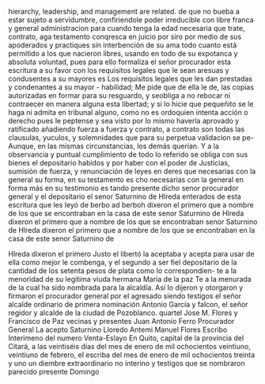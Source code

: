 hierarchy, leadership, and management are related.
de que no bueba a estar sujeto a servidumbre, confiriendole poder irreducible con libre franca y general administracion para cuando tenga la edad necesaria que trate, contrato, aga testamento conqresca en juicio por siro por medio de sus apoderados y practiques sin
interbención de su ama todo cuanto está permitido a los que nacieron libres, usando en todo de su expotanca y absoluta voluntad, pues para ello formaliza el señor procurador esta escritura a su favor con los requisitos legales que le sean aresuas y condusentes a su mayores es
Los requisitos legales que les dan prestadas y condenantes a su mayor - habilidad; Me pide que de ella le de, las copias autorizadas en formar para su resguardo, y seobliga a no rebocar ni contraecer en manera alguna esta libertad; y si lo hicie que pequeñito se le haga ni admita
en tribunal alguno, como no es ordoquien intenta acción o derecho pues le peptense y sea visto por lo mismo haverla aprovado y ratificado añadiendo fuerza a fuerza y contrato, a contrato son todas las clausulas, yuculos, y solemnidades que para su perpetua validacion se pe-
Aunque, en las mismas circunstancias, los demás querían. Y a la observancia y puntual cumplimiento de todo lo referido se obliga con sus bienes el depositario habidos y por haber con el poder de Justicias, sumisión de fuerza, y renunciación de leyes en deres que necesarias con la general su forma, en su testamento es
cho necesarias con la general en forma más en su testimonio es
tando presente dicho senor procurador general y el depositario
el senor Saturnino de Hlreda enterados de esta escritura que
les leyó de berbo ad berboh dixeron el primero que a nombre
de los que se encontraban en la casa de este senor Saturnino de
Hlreda dixeron el primero que a nombre de los que se encontraban
senor Saturnino de Hlreda dixeron el primero que a
nombre de los que se encontraban en la casa de este senor Saturnino de

Hlreda dixeron el primero
Justo el libertó la aceptaba y acepta para usar de ella como mejor le combenga, y el segundo a ser fiel depositario de la cantidad de los setenta pesos de plata como lo correspondien- te a la menoridad de su legítima viuda hermana Maria de la paz
Te a la menurada de la cual ha sido nombrada para la alcaldía. Así lo dijeron y otorgaron y firmaron el procurador general por el agresado siendo testigos el señor alcalde ordinario de primera nominación Antonio García y falcon, el señor regidor y alcalde de la ciudad de Pozoblanco.
quartel
Jose M. Flores
y Francisco de Paz vecinas
y presentes
Juan Antonio Ferro
Procurador General
La acepto Saturnino Lloredo
Antemi Manuel Flores
Escribo Interimeno del numero
Venta-Eslayo
En Quito, capital de la provincia del Citará, a las veintiséis días del mes de enero de mil ochocientos veintiuno, veintiuno de febrero, el escriba
del mes de enero de mil ochocientos treinta y uno un diembre extraordinario no interino y testigos que se nombraron parecido presente Domingo